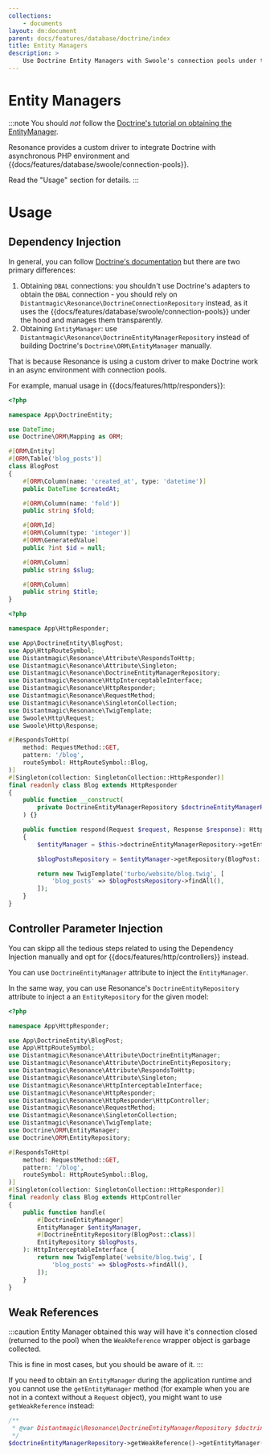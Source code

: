 ```yaml
---
collections: 
    - documents
layout: dm:document
parent: docs/features/database/doctrine/index
title: Entity Managers
description: >
    Use Doctrine Entity Managers with Swoole's connection pools under the hood.
---
```


# Entity Managers

:::note
You should *not* follow the 
[Doctrine's tutorial on obtaining the EntityManager](https://www.doctrine-project.org/projects/doctrine-orm/en/current/tutorials/getting-started.html#obtaining-the-entitymanager).

Resonance provides a custom driver to integrate Doctrine with asynchronous PHP
environment and {{docs/features/database/swoole/connection-pools}}. 

Read the "Usage" section for details.
:::

# Usage

## Dependency Injection

In general, you can follow 
[Doctrine's documentation](https://www.doctrine-project.org/projects/orm) but
there are two primary differences:

1. Obtaining `DBAL` connections: you shouldn't use Doctrine's adapters to 
    obtain the `DBAL` connection - you should rely on 
    `Distantmagic\Resonance\DoctrineConnectionRepository`
    instead, as it uses the {{docs/features/database/swoole/connection-pools}} 
    under the hood and manages them transparently.
2. Obtaining `EntityManager`:  use 
    `Distantmagic\Resonance\DoctrineEntityManagerRepository` instead of 
    building Doctrine's `Doctrine\ORM\EntityManager` manually.

That is because Resonance is using a custom driver to make Doctrine work in an
async environment with connection pools.

For example, manual usage in {{docs/features/http/responders}}:

```php file:app/DoctrineEntity/BlogPost.php
<?php

namespace App\DoctrineEntity;

use DateTime;
use Doctrine\ORM\Mapping as ORM;

#[ORM\Entity]
#[ORM\Table('blog_posts')]
class BlogPost
{
    #[ORM\Column(name: 'created_at', type: 'datetime')]
    public DateTime $createdAt;

    #[ORM\Column(name: 'fold')]
    public string $fold;

    #[ORM\Id]
    #[ORM\Column(type: 'integer')]
    #[ORM\GeneratedValue]
    public ?int $id = null;

    #[ORM\Column]
    public string $slug;

    #[ORM\Column]
    public string $title;
}
```

```php file:app/HttpResponder/Blog.php
<?php

namespace App\HttpResponder;

use App\DoctrineEntity\BlogPost;
use App\HttpRouteSymbol;
use Distantmagic\Resonance\Attribute\RespondsToHttp;
use Distantmagic\Resonance\Attribute\Singleton;
use Distantmagic\Resonance\DoctrineEntityManagerRepository;
use Distantmagic\Resonance\HttpInterceptableInterface;
use Distantmagic\Resonance\HttpResponder;
use Distantmagic\Resonance\RequestMethod;
use Distantmagic\Resonance\SingletonCollection;
use Distantmagic\Resonance\TwigTemplate;
use Swoole\Http\Request;
use Swoole\Http\Response;

#[RespondsToHttp(
    method: RequestMethod::GET,
    pattern: '/blog',
    routeSymbol: HttpRouteSymbol::Blog,
)]
#[Singleton(collection: SingletonCollection::HttpResponder)]
final readonly class Blog extends HttpResponder
{
    public function __construct(
        private DoctrineEntityManagerRepository $doctrineEntityManagerRepository,
    ) {}

    public function respond(Request $request, Response $response): HttpInterceptableInterface
    {
        $entityManager = $this->doctrineEntityManagerRepository->getEntityManager($request);

        $blogPostsRepository = $entityManager->getRepository(BlogPost::class);

        return new TwigTemplate('turbo/website/blog.twig', [
            'blog_posts' => $blogPostsRepository->findAll(),
        ]);
    }
}
```

## Controller Parameter Injection

You can skipp all the tedious steps related to using the Dependency Injection 
manually and opt for {{docs/features/http/controllers}} instead.

You can use `DoctrineEntityManager` attribute to inject the `EntityManager`.

In the same way, you can use Resonance's `DoctrineEntityRepository` attribute 
to inject a an `EntityRepository` for the given model:

```php file:app/HttpResponder/Blog.php
<?php

namespace App\HttpResponder;

use App\DoctrineEntity\BlogPost;
use App\HttpRouteSymbol;
use Distantmagic\Resonance\Attribute\DoctrineEntityManager;
use Distantmagic\Resonance\Attribute\DoctrineEntityRepository;
use Distantmagic\Resonance\Attribute\RespondsToHttp;
use Distantmagic\Resonance\Attribute\Singleton;
use Distantmagic\Resonance\HttpInterceptableInterface;
use Distantmagic\Resonance\HttpResponder;
use Distantmagic\Resonance\HttpResponder\HttpController;
use Distantmagic\Resonance\RequestMethod;
use Distantmagic\Resonance\SingletonCollection;
use Distantmagic\Resonance\TwigTemplate;
use Doctrine\ORM\EntityManager;
use Doctrine\ORM\EntityRepository;

#[RespondsToHttp(
    method: RequestMethod::GET,
    pattern: '/blog',
    routeSymbol: HttpRouteSymbol::Blog,
)]
#[Singleton(collection: SingletonCollection::HttpResponder)]
final readonly class Blog extends HttpController
{
    public function handle(
        #[DoctrineEntityManager]
        EntityManager $entityManager,
        #[DoctrineEntityRepository(BlogPost::class)]
        EntityRepository $blogPosts,
    ): HttpInterceptableInterface {
        return new TwigTemplate('website/blog.twig', [
            'blog_posts' => $blogPosts->findAll(),
        ]);
    }
}
```

## Weak References

:::caution
Entity Manager obtained this way will have it's connection closed (returned to
the pool) when the `WeakReference` wrapper object is garbage collected.

This is fine in most cases, but you should be aware of it.
:::

If you need to obtain an `EntityManager` during the application runtime and you
cannot use the `getEntityManager` method (for example when you are not in a 
context without a `Request` object), you might want to use `getWeakReference` 
instead:

```php
/**
 * @var Distantmagic\Resonance\DoctrineEntityManagerRepository $doctrineEntityManagerRepository
 */
$doctrineEntityManagerRepository->getWeakReference()->getEntityManager();
```
